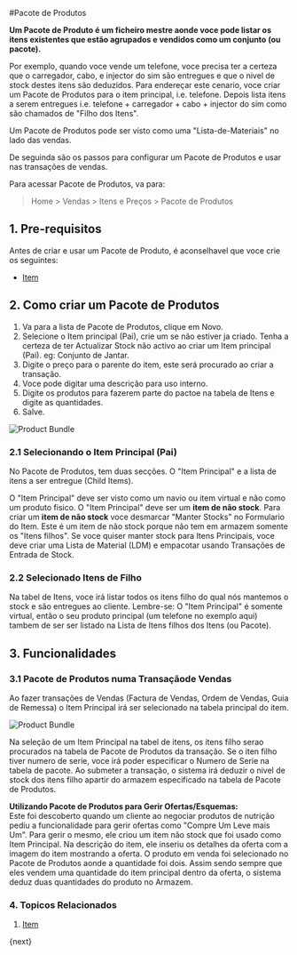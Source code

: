 <!-- add-breadcrumbs -->
#Pacote de Produtos

**Um Pacote de Produto é um ficheiro mestre aonde voce pode listar os itens existentes que estão agrupados e vendidos como um conjunto (ou pacote).** 

Por exemplo, quando voce vende um telefone, voce precisa ter a certeza que o carregador, cabo, e injector do sim são entregues e que o nivel de stock destes itens são deduzidos. 
Para endereçar este cenario, voce criar um Pacote de Produtos para o item principal, i.e. telefone. Depois lista itens a serem entregues i.e. telefone + carregador + cabo + injector do sim como são chamados de "Filho dos Itens".

Um Pacote de Produtos pode ser visto como uma "Lista-de-Materiais" no lado das vendas. 

De seguinda são os passos para configurar um Pacote de Produtos e usar nas transações de vendas.

Para acessar Pacote de Produtos, va para:
> Home > Vendas > Itens e Preços > Pacote de Produtos

## 1. Pre-requisitos
Antes de criar e usar um Pacote de Produto, é aconselhavel que voce crie os seguintes:

* [Item](/docs/user/manual/pt/inventario/item)

## 2. Como criar um Pacote de Produtos
1. Va para a lista de Pacote de Produtos, clique em Novo.
2. Selecione o Item principal (Pai), crie um se não estiver ja criado. Tenha a certeza de ter Actualizar Stock não activo ao criar um Item principal (Pai). eg: Conjunto de Jantar.
1. Digite o preço para o parente do item, este será procurado ao criar a transação.
1. Voce pode digitar uma descrição para uso interno.
3. Digite os produtos para fazerem parte do pactoe na tabela de Itens e digite as quantidades.
4. Salve.
<img class="screenshot" alt="Product Bundle" src="{{docs_base_url}}/assets/img/selling/product-bundle.png">

### 2.1 Selecionando o Item Principal (Pai)

No Pacote de Produtos, tem duas secções. O "Item Principal" e a lista de itens a ser entregue (Child Items).

O "Item Principal" deve ser visto como um navio ou item virtual e não como um produto fisico.
O "Item Principal" deve ser um <b>item de não stock</b>. Para criar um <b>item de não stock</b> voce desmarcar "Manter Stocks" no Formulario do Item.
Este é um item de não stock porque não tem em armazem somente os "Itens filhos". 
Se voce quiser manter stock para Itens Principais, voce deve criar uma Lista de Material (LDM) 
e empacotar usando Transações de Entrada de Stock.

### 2.2 Selecionado Itens de Filho

Na tabel de Itens, voce irá listar todos os itens filho do qual nós mantemos o stock e são entregues ao cliente.
Lembre-se: O "Item Principal" é somente virtual, então o seu produto principal (um telefone no exemplo aqui) tambem de ser ser listado na Lista de Itens filhos dos Itens (ou Pacote).

## 3. Funcionalidades
### 3.1 Pacote de Produtos numa Transaçãode Vendas

Ao fazer transações de Vendas (Factura de Vendas, Ordem de Vendas, Guia de Remessa) o Item Principal irá ser selecionado na tabela principal do item.

<img class="screenshot" alt="Product Bundle" src="{{docs_base_url}}/assets/img/selling/product-bundle.gif">

Na seleção de um Item Principal na tabel de itens, os itens filho serao procurados na tabela de Pacote de Produtos da transação. Se o iten filho tiver numero de serie, voce irá poder especificar o Numero de Serie
na tabela de pacote. Ao submeter a transação, o sistema irá deduzir o nivel de stock dos itens filho apartir do armazem especificado na tabela de Pacote de Produtos.

<div class="well"><b>Utilizando Pacote de Produtos para Gerir Ofertas/Esquemas:</b>
<br>
Este foi descoberto quando um cliente ao negociar produtos de nutrição pediu a funcionalidade para gerir ofertas como "Compre Um Leve mais Um". Para gerir o mesmo, ele criou um item não stock que foi usado como Item Principal. Na descrição do item, ele inseriu os detalhes da oferta com a imagem do item mostrando a oferta. O produto em venda foi selecionado no Pacote de Produtos aonde a quantidade foi dois. Assim sendo sempre que eles vendem uma quantidade do item principal dentro da oferta, o sistema deduz duas quantidades do produto no Armazem.</div>

### 4. Topicos Relacionados
1. [Item](/docs/user/manual/pt/inventario/item)

{next}
